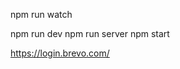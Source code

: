 <!-- For continue watch our .ts code and changes to in .js-->
npm run watch

<!-- for running server -->
npm run dev
npm run server
npm start

<!-- Brevo from smtp mail -->
https://login.brevo.com/